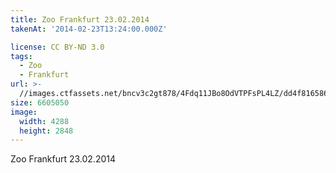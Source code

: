 ```yaml
---
title: Zoo Frankfurt 23.02.2014
takenAt: '2014-02-23T13:24:00.000Z'

license: CC BY-ND 3.0
tags:
  - Zoo
  - Frankfurt
url: >-
  //images.ctfassets.net/bncv3c2gt878/4Fdq11JBo8OdVTPFsPL4LZ/dd4f8165869cba38f56b48012ff06df1/zoo-frankfurt-23022014_12729654193_o
size: 6605050
image:
  width: 4288
  height: 2848
---
```


Zoo Frankfurt 23.02.2014
